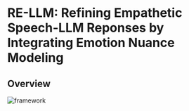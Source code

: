 # RE-LLM: Refining Empathetic Speech-LLM Reponses by Integrating Emotion Nuance Modeling

## Overview

![framework](path/to/image.jpg)
